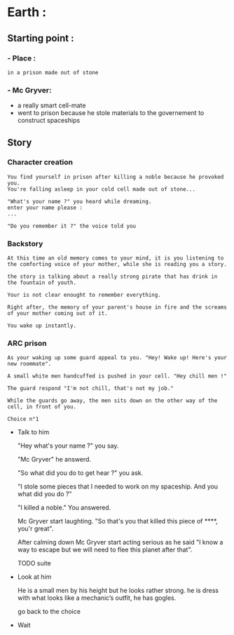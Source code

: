 # Earth :

## Starting point :

### - Place : 
    in a prison made out of stone
### - Mc Gryver: 
- a really smart cell-mate 
- went to prison because he stole materials to the governement to construct spaceships


## Story
### Character creation
    You find yourself in prison after killing a noble because he provoked you. 
    You're falling asleep in your cold cell made out of stone...

    "What's your name ?" you heard while dreaming.
    enter your name please :
    ...

    "Do you remember it ?" the voice told you

### Backstory
    At this time an old memory comes to your mind, it is you listening to the comforting voice of your mother, while she is reading you a story.

    the story is talking about a really strong pirate that has drink in the fountain of youth.

    Your is not clear enought to remember everything.

    Right after, the memory of your parent's house in fire and the screams of your mother coming out of it.

    You wake up instantly.

### ARC prison

    As your waking up some guard appeal to you. "Hey! Wake up! Here's your new roommate".

    A small white men handcuffed is pushed in your cell. "Hey chill men !"

    The guard respond "I'm not chill, that's not my job."

    While the guards go away, the men sits down on the other way of the cell, in front of you.

    Choice n°1

- Talk to him
  
    "Hey what's your name ?" you say.

    "Mc Gryver" he answerd.

    "So what did you do to get hear ?" you ask.

    "I stole some pieces that I needed to work on my spaceship. And you what did you do ?"

    "I killed a noble." You answered.

    Mc Gryver start laughting. "So that's you that killed this piece of ****, you'r great".

    After calming down Mc Gryver start acting serious as he said "I know a way to escape but we will need to flee this planet after that".

    TODO suite


    


- Look at him
  
    He is a small men by his height but he looks rather strong. he is dress with what looks like a mechanic’s outfit, he has gogles. 

    go back to the choice
- Wait
  


    

